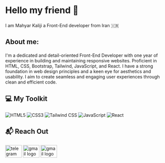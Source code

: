 ###

<h1>Hello my friend 👋</h1>

###

<p>I am Mahyar Kaliji a Front-End developer from Iran 🇮🇷</p>

###

<h2>About me:</h2>

###

<p>I'm a dedicated and detail-oriented Front-End Developer with one year of experience in building and maintaining responsive websites. Proficient in HTML, CSS, Bootstrap, Tailwind, JavaScript, and React. I have a strong foundation in web design principles and a keen eye for aesthetics and usability. I aim to create seamless and engaging user experiences through clean and efficient code.</p>

###

<h2>💻 My Toolkit</h2>

###

<div>

![HTML5](https://img.shields.io/badge/HTML5-%23E34F26.svg?style=for-the-badge&logo=html5&logoColor=white)
![CSS3](https://img.shields.io/badge/CSS3-%231572B6.svg?style=for-the-badge&logo=css3&logoColor=white)
![Tailwind CSS](https://img.shields.io/badge/Tailwind%20CSS-%2328A6D4.svg?style=for-the-badge&logo=tailwind-css&logoColor=white)
![JavaScript](https://img.shields.io/badge/JavaScript-%23323330.svg?style=for-the-badge&logo=javascript&logoColor=F7DF1E)
![React](https://img.shields.io/badge/React-%23282C34.svg?style=for-the-badge&logo=react&logoColor=61DAFB)

</div>

###

<h2>📬 Reach Out</h2>

###

<div>
  <a href="https://t.me/Mahyar_Kaliji" target="_blank"><img src="https://raw.githubusercontent.com/maurodesouza/profile-readme-generator/master/src/assets/icons/social/telegram/default.svg" width="52" height="40" alt="telegram logo" /></a>
  <a href="mailto:mahyar.kaliji@gmail.com" target="_blank"><img src="https://raw.githubusercontent.com/maurodesouza/profile-readme-generator/master/src/assets/icons/social/gmail/default.svg" width="52" height="40" alt="gmail logo" /></a>
  <a href="https://www.linkedin.com/in/mahyarkaliji/" target="_blank"><img src="https://raw.githubusercontent.com/maurodesouza/profile-readme-generator/master/src/assets/icons/social/linkedin/default.svg" width="52" height="40" alt="gmail logo" /></a>
</div>

<!--
**MahyarKaliji/MahyarKaliji** is a ✨ _special_ ✨ repository because its `README.md` (this file) appears on your GitHub profile.

Here are some ideas to get you started:

- 🔭 I’m currently working on ...
- 🌱 I’m currently learning ...
- 👯 I’m looking to collaborate on ...
- 🤔 I’m looking for help with ...
- 💬 Ask me about ...
- 📫 How to reach me: ...
- 😄 Pronouns: ...
- ⚡ Fun fact: ...
-->
